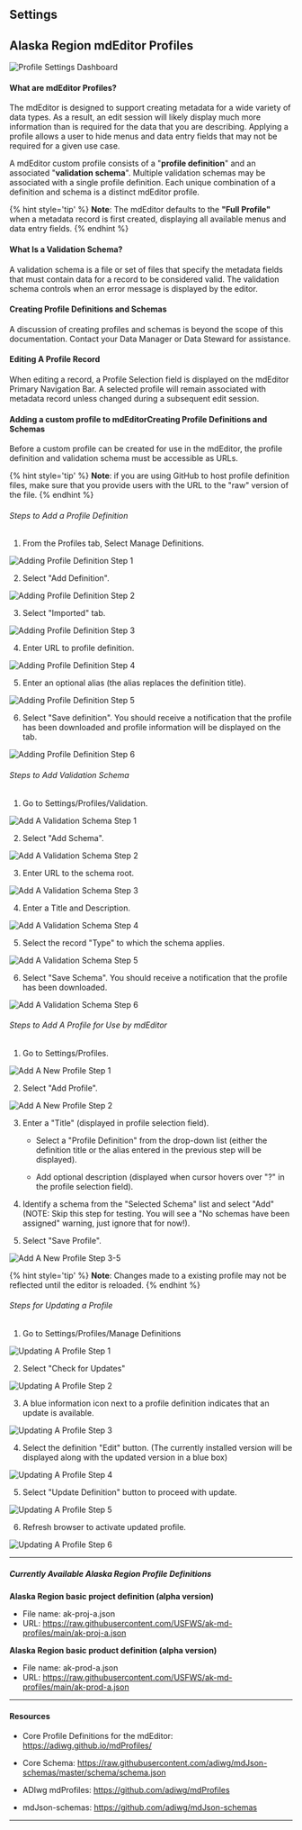 **Settings**
---

## Alaska Region mdEditor Profiles

![Profile Settings Dashboard](/assets/reference/settings/settings-profile.png)

#### What are mdEditor Profiles?

The mdEditor is designed to support creating metadata for a wide variety of data types. As a result, an edit session will likely display much more information than is required for the data that you are describing. Applying a profile allows a user to hide menus and data entry fields that may not be required for a given use case.

A mdEditor custom profile consists of a "**profile definition**" and an associated "**validation schema**". Multiple validation schemas may be associated with a single profile definition. Each unique combination of a definition and schema is a distinct mdEditor profile.

{% hint style='tip' %}
**Note**: The mdEditor defaults to the **"Full Profile"** when a metadata record is first created, displaying all available menus and data entry fields.
{% endhint %} 

#### What Is a Validation Schema?

A validation schema is a file or set of files that specify the metadata fields that must contain data for a record to be considered valid. The validation schema controls when an error message is displayed by the editor.

#### Creating Profile Definitions and Schemas

A discussion of creating profiles and schemas is beyond the scope of this documentation. Contact your Data Manager or Data Steward for assistance.

#### Editing A Profile Record

When editing a record, a Profile Selection field is displayed on the mdEditor Primary Navigation Bar. A selected profile will remain associated with metadata record unless changed during a subsequent edit session.

#### Adding a custom profile to mdEditorCreating Profile Definitions and Schemas

Before a custom profile can be created for use in the mdEditor, the profile definition and validation schema must be accessible as URLs. 

{% hint style='tip' %}
**Note**: if you are using GitHub to host profile definition files, make sure that you provide users with the URL to the "raw" version of the file.
{% endhint %} 

###### Steps to Add a Profile Definition 

1. From the Profiles tab, Select Manage Definitions.

![Adding Profile Definition Step 1](/assets/reference/settings/profileImages/ProfileDefStep1.png)

2. Select "Add Definition".

![Adding Profile Definition Step 2](/assets/reference/settings/profileImages/ProfileDefStep2.png)

3. Select "Imported" tab.

![Adding Profile Definition Step 3](/assets/reference/settings/profileImages/ProfileDefStep3.png)

4. Enter URL to profile definition.

![Adding Profile Definition Step 4](/assets/reference/settings/profileImages/ProfileDefStep4.png)

5. Enter an optional alias (the alias replaces the definition title).

![Adding Profile Definition Step 5](/assets/reference/settings/profileImages/ProfileDefStep5.png)

6. Select "Save definition". You should receive a notification that the profile has been downloaded and profile information will be displayed on the tab.

![Adding Profile Definition Step 6](/assets/reference/settings/profileImages/ProfileDefStep6.png)


###### Steps to Add Validation Schema 

1. Go to Settings/Profiles/Validation.

![Add A Validation Schema Step 1](/assets/reference/settings/profileImages/AddValidation1.png)

2. Select "Add Schema".

![Add A Validation Schema Step 2](/assets/reference/settings/profileImages/AddValidation2.png)

3. Enter URL to the schema root.

![Add A Validation Schema Step 3](/assets/reference/settings/profileImages/AddValidation3.png)

4. Enter a Title and Description.

![Add A Validation Schema Step 4](/assets/reference/settings/profileImages/AddValidation4.png)

5. Select the record "Type" to which the schema applies.

![Add A Validation Schema Step 5](/assets/reference/settings/profileImages/AddValidation5.png)

6. Select "Save Schema". You should receive a notification that the profile has been downloaded.

![Add A Validation Schema Step 6](/assets/reference/settings/profileImages/AddValidation6.png)



###### Steps to Add A Profile for Use by mdEditor 

1. Go to Settings/Profiles.

![Add A New Profile Step 1](/assets/reference/settings/profileImages/AddProfileStep1.png)

2. Select "Add Profile".

![Add A New Profile Step 2](/assets/reference/settings/profileImages/AddProfileStep2.png)

3. Enter a "Title" (displayed in profile selection field). 

    * Select a "Profile Definition" from the drop-down list (either the definition title or the alias entered in the previous step will be displayed). 
    
    * Add optional description (displayed when cursor hovers over "?" in the profile selection field).
        
 
4. Identify a schema from the "Selected Schema" list and select "Add" (NOTE: Skip this step for testing. You will see a "No schemas have been assigned" warning, just ignore that for now!).


5. Select "Save Profile".

![Add A New Profile Step 3-5](/assets/reference/settings/profileImages/AddProfileStep3-5.png)


{% hint style='tip' %}
**Note**: Changes made to a existing profile may not be reflected until the editor is reloaded.
{% endhint %} 

###### Steps for Updating a Profile 

1. Go to Settings/Profiles/Manage Definitions

![Updating A Profile Step 1](/assets/reference/settings/profileImages/UpdatingAProfile1.png)

2. Select "Check for Updates"

![Updating A Profile Step 2](/assets/reference/settings/profileImages/UpdatingAProfile2.png)

3. A blue information icon next to a profile definition indicates that an update is available.

![Updating A Profile Step 3](/assets/reference/settings/profileImages/UpdatingAProfile3.png)

4. Select the definition "Edit" button. (The currently installed version will be displayed along with the updated version in a blue box)

![Updating A Profile Step 4](/assets/reference/settings/profileImages/UpdatingAProfile4.png)

5. Select "Update Definition" button to proceed with update.

![Updating A Profile Step 5](/assets/reference/settings/profileImages/UpdatingAProfile5.png)

6. Refresh browser to activate updated profile.

![Updating A Profile Step 6](/assets/reference/settings/profileImages/UpdatingAProfile6.png)

---


##### Currently Available Alaska Region Profile Definitions

**Alaska Region basic project definition (alpha version)**


* File name: ak-proj-a.json
* URL: https://raw.githubusercontent.com/USFWS/ak-md-profiles/main/ak-proj-a.json



**Alaska Region basic product definition (alpha version)**


* File name: ak-prod-a.json
* URL: https://raw.githubusercontent.com/USFWS/ak-md-profiles/main/ak-prod-a.json


---

#### Resources

* Core Profile Definitions for the mdEditor: https://adiwg.github.io/mdProfiles/

* Core Schema: https://raw.githubusercontent.com/adiwg/mdJson-schemas/master/schema/schema.json

* ADIwg mdProfiles: https://github.com/adiwg/mdProfiles

* mdJson-schemas: https://github.com/adiwg/mdJson-schemas

---

